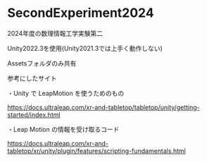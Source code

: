 # SecondExperiment2024
2024年度の数理情報工学実験第二

Unity2022.3を使用(Unity2021.3では上手く動作しない)

Assetsフォルダのみ共有

参考にしたサイト

・Unity で LeapMotion を使うためのもの

https://docs.ultraleap.com/xr-and-tabletop/tabletop/unity/getting-started/index.html

・Leap Motion の情報を受け取るコード

https://docs.ultraleap.com/xr-and-tabletop/xr/unity/plugin/features/scripting-fundamentals.html
